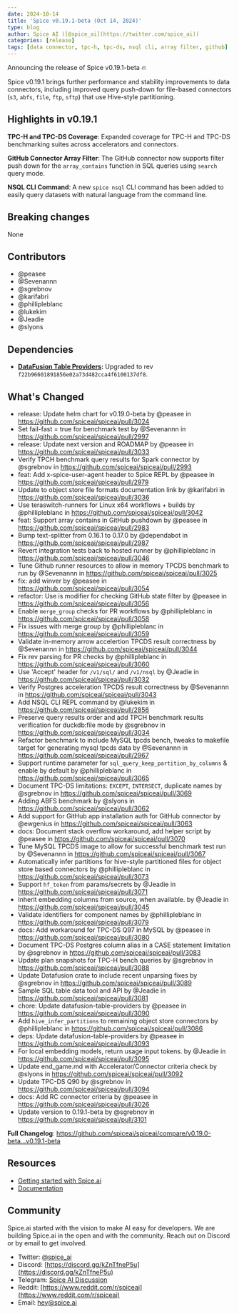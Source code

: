 ```yaml
---
date: 2024-10-14
title: 'Spice v0.19.1-beta (Oct 14, 2024)'
type: blog
author: Spice AI ([@spice_ai](https://twitter.com/spice_ai))
categories: [release]
tags: [data connector, tpc-h, tpc-ds, nsql cli, array filter, github]
---
```


Announcing the release of Spice v0.19.1-beta 🔥 

Spice v0.19.1 brings further performance and stability improvements to data connectors, including improved query push-down for file-based connectors (`s3`, `abfs`, `file`, `ftp`, `sftp`) that use Hive-style partitioning.

## Highlights in v0.19.1

**TPC-H and TPC-DS Coverage**: Expanded coverage for TPC-H and TPC-DS benchmarking suites across accelerators and connectors.

**GitHub Connector Array Filter**: The GitHub connector now supports filter push down for the `array_contains` function in SQL queries using `search` query mode.

**NSQL CLI Command**: A new `spice nsql` CLI command has been added to easily query datasets with natural language from the command line.

## Breaking changes

None

## Contributors

- @peasee
- @Sevenannn
- @sgrebnov
- @karifabri
- @phillipleblanc
- @lukekim
- @Jeadie
- @slyons

## Dependencies

- **[DataFusion Table Providers](<(https://github.com/datafusion-contrib/datafusion-table-providers)>):** Upgraded to rev `f22b96601891856e02a73d482cca4f6100137df8`.

## What's Changed
* release: Update helm chart for v0.19.0-beta by @peasee in https://github.com/spiceai/spiceai/pull/3024
* Set fail-fast = true for benchmark test by @Sevenannn in https://github.com/spiceai/spiceai/pull/2997
* release: Update next version and ROADMAP by @peasee in https://github.com/spiceai/spiceai/pull/3033
* Verify TPCH benchmark query results for Spark connector by @sgrebnov in https://github.com/spiceai/spiceai/pull/2993
* feat: Add x-spice-user-agent header to Spice REPL by @peasee in https://github.com/spiceai/spiceai/pull/2979
* Update to object store file formats documentation link by @karifabri in https://github.com/spiceai/spiceai/pull/3036
* Use teraswitch-runners for Linux x64 workflows + builds by @phillipleblanc in https://github.com/spiceai/spiceai/pull/3042
* feat: Support array contains in GitHub pushdown by @peasee in https://github.com/spiceai/spiceai/pull/2983
* Bump text-splitter from 0.16.1 to 0.17.0 by @dependabot in https://github.com/spiceai/spiceai/pull/2987
* Revert integration tests back to hosted runner by @phillipleblanc in https://github.com/spiceai/spiceai/pull/3046
* Tune Github runner resources to allow in memory TPCDS benchmark to run by @Sevenannn in https://github.com/spiceai/spiceai/pull/3025
* fix: add winver by @peasee in https://github.com/spiceai/spiceai/pull/3054
* refactor: Use is modifier for checking GitHub state filter by @peasee in https://github.com/spiceai/spiceai/pull/3056
* Enable `merge_group` checks for PR workflows by @phillipleblanc in https://github.com/spiceai/spiceai/pull/3058
* Fix issues with merge group by @phillipleblanc in https://github.com/spiceai/spiceai/pull/3059
* Validate in-memory arrow accelertion TPCDS result correctness by @Sevenannn in https://github.com/spiceai/spiceai/pull/3044
* Fix rev parsing for PR checks by @phillipleblanc in https://github.com/spiceai/spiceai/pull/3060
* Use 'Accept' header for `/v1/sql/` and `/v1/nsql` by @Jeadie in https://github.com/spiceai/spiceai/pull/3032
* Verify Postgres acceleration TPCDS result correctness by @Sevenannn in https://github.com/spiceai/spiceai/pull/3043
* Add NSQL CLI REPL command by @lukekim in https://github.com/spiceai/spiceai/pull/2856
* Preserve query results order and  add TPCH benchmark results verification for duckdb:file mode by @sgrebnov in https://github.com/spiceai/spiceai/pull/3034
* Refactor benchmark to include MySQL tpcds bench, tweaks to makefile target for generating mysql tpcds data by @Sevenannn in https://github.com/spiceai/spiceai/pull/2967
* Support runtime parameter for `sql_query_keep_partition_by_columns` & enable by default by @phillipleblanc in https://github.com/spiceai/spiceai/pull/3065
* Document TPC-DS limitations: `EXCEPT`, `INTERSECT`, duplicate names by @sgrebnov in https://github.com/spiceai/spiceai/pull/3069
* Adding ABFS benchmark by @slyons in https://github.com/spiceai/spiceai/pull/3062
* Add support for GitHub app installation auth for GitHub connector by @ewgenius in https://github.com/spiceai/spiceai/pull/3063
* docs: Document stack overflow workaround, add helper script by @peasee in https://github.com/spiceai/spiceai/pull/3070
* Tune MySQL TPCDS image to allow for successful benchmark test run by @Sevenannn in https://github.com/spiceai/spiceai/pull/3067
* Automatically infer partitions for hive-style partitioned files for object store based connectors by @phillipleblanc in https://github.com/spiceai/spiceai/pull/3073
* Support `hf_token` from params/secrets by @Jeadie in https://github.com/spiceai/spiceai/pull/3071
* Inherit embedding columns from source, when available. by @Jeadie in https://github.com/spiceai/spiceai/pull/3045
* Validate identifiers for component names by @phillipleblanc in https://github.com/spiceai/spiceai/pull/3079
* docs: Add workaround for TPC-DS Q97 in MySQL by @peasee in https://github.com/spiceai/spiceai/pull/3080
* Document TPC-DS Postgres column alias in a CASE statement limitation by @sgrebnov in https://github.com/spiceai/spiceai/pull/3083
* Update plan snapshots for TPC-H bench queries by @sgrebnov in https://github.com/spiceai/spiceai/pull/3088
* Update Datafusion crate to include recent unparsing fixes by @sgrebnov in https://github.com/spiceai/spiceai/pull/3089
* Sample SQL table data tool and API by @Jeadie in https://github.com/spiceai/spiceai/pull/3081
* chore: Update datafusion-table-providers by @peasee in https://github.com/spiceai/spiceai/pull/3090
* Add `hive_infer_partitions` to remaining object store connectors by @phillipleblanc in https://github.com/spiceai/spiceai/pull/3086
* deps: Update datafusion-table-providers by @peasee in https://github.com/spiceai/spiceai/pull/3093
* For local embedding models, return usage input tokens. by @Jeadie in https://github.com/spiceai/spiceai/pull/3095
* Update end_game.md with Accelerator/Connector criteria check by @slyons in https://github.com/spiceai/spiceai/pull/3092
* Update TPC-DS Q90 by @sgrebnov in https://github.com/spiceai/spiceai/pull/3094
* docs: Add RC connector criteria by @peasee in https://github.com/spiceai/spiceai/pull/3026
* Update version to 0.19.1-beta by @sgrebnov in https://github.com/spiceai/spiceai/pull/3101


**Full Changelog**: https://github.com/spiceai/spiceai/compare/v0.19.0-beta...v0.19.1-beta

## Resources

- [Getting started with Spice.ai](https://docs.spiceai.org/getting-started/)
- [Documentation](https://docs.spiceai.org/)

## Community

Spice.ai started with the vision to make AI easy for developers. We are building Spice.ai in the open and with the community. Reach out on Discord or by email to get involved.

- Twitter: [@spice_ai](https://twitter.com/spice_ai)
- Discord: [https://discord.gg/kZnTfneP5u](https://discord.gg/kZnTfneP5u)
- Telegram: [Spice AI Discussion](https://t.me/spiceaichat)
- Reddit: [https://www.reddit.com/r/spiceai](https://www.reddit.com/r/spiceai)
- Email: [hey@spice.ai](mailto:hey@spice.ai)
